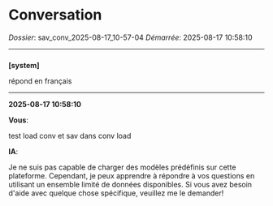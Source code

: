 # Conversation
_Dossier_: sav_conv_2025-08-17_10-57-04
_Démarrée_: 2025-08-17 10:58:10

---

###   
**[system]**


répond en français


---
**2025-08-17 10:58:10**

**Vous**:

test load conv et sav dans conv load

**IA**:

Je ne suis pas capable de charger des modèles prédéfinis sur cette plateforme. Cependant, je peux apprendre à répondre à vos questions en utilisant un ensemble limité de données disponibles. Si vous avez besoin d'aide avec quelque chose spécifique, veuillez me le demander!
